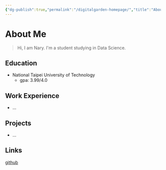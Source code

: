 ```yaml
---
{"dg-publish":true,"permalink":"/digitalgarden-homepage/","title":"About me","tags":["gardenEntry"]}
---
```


# About Me

> Hi, I am Nary. I'm a student studying in Data Science.

## Education
- National Taipei University of Technology
	- gpa: 3.99/4.0

## Work Experience
- ...

## Projects
- ...

## Links
[github](https://github.com/machichima)
